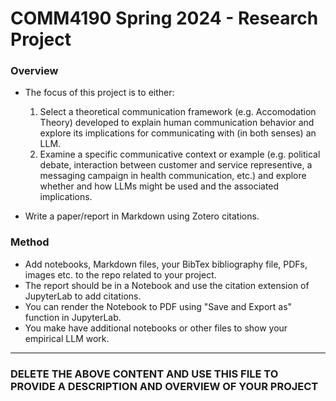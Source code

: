 # COMM4190 Spring 2024 - Research Project



### Overview

* The focus of this project is to either:
  1. Select a theoretical communication framework (e.g. Accomodation Theory) developed to explain human communication behavior and explore its implications for communicating with (in both senses) an LLM.
  2. Examine a specific communicative context or example (e.g. political debate, interaction between customer and service representive, a messaging campaign in health communication, etc.) and explore whether and how LLMs might be used and the associated implications.
 
     
* Write a paper/report in Markdown using Zotero citations.


### Method

* Add notebooks, Markdown files, your BibTex bibliography file, PDFs, images etc. to the repo related to your project.
* The report should be in a Notebook and use the citation extension of JupyterLab to add citations.
* You can render the Notebook to PDF using "Save and Export as" function in JupyterLab.
* You make have additional notebooks or other files to show your empirical LLM work.

---

### DELETE THE ABOVE CONTENT AND USE THIS FILE TO PROVIDE A DESCRIPTION AND OVERVIEW OF YOUR PROJECT

